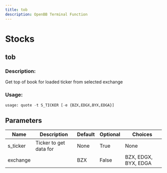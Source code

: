 ```yaml
---
title: tob
description: OpenBB Terminal Function
---
```


# Stocks

## tob

### Description: 

Get top of book for loaded ticker from selected exchange

### Usage: 
```python
usage: quote -t S_TICKER [-e {BZX,EDGX,BYX,EDGA}]
```

## Parameters

| Name | Description | Default | Optional | Choices |
| ---- | ----------- | ------- | -------- | ------- |
| s_ticker | Ticker to get data for | None | True | None |
| exchange |  | BZX | False | BZX, EDGX, BYX, EDGA |


